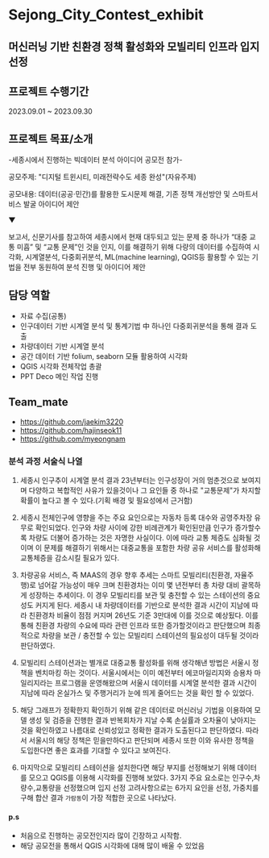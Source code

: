 # Sejong_City_Contest_exhibit

## 머신러닝 기반 친환경 정책 활성화와 모빌리티 인프라 입지 선정

## 프로젝트 수행기간

2023.09.01 ~ 2023.09.30

## 프로젝트 목표/소개

-세종시에서 진행하는 빅데이터 분석 아이디어 공모전 참가-

공모주제: "디지털 트윈시티, 미래전략수도 세종 완성"(자유주제)

공모내용: 데이터(공공·민간)를 활용한 도시문제 해결, 기존 정책 개선방안 및 스마트서비스 발굴 아이디어 제안

▼

보고서, 신문기사를 참고하여 세종시에서 현재 대두되고 있는 문제 중 하나가 “대중 교통 미흡” 및 “교통 문제”인 것을 인지,
이를 해결하기 위해 다량의 데이터를 수집하여 시각화, 시계열분석, 다중회귀분석, ML(machine learning), QGIS등 활용할 수 있는
기법을 전부 동원하여 분석 진행 및 아이디어 제안  


## 담당 역할
- 자료 수집(공통)
- 인구데이터 기반 시계열 분석 및 통계기법 中 하나인 다중회귀분석을 통해 결과 도출
- 차량데이터 기반 시계열 분석
- 공간 데이터 기반 folium, seaborn 모듈 활용하여 시각화
- QGIS 시각화 전체작업 총괄
- PPT Deco 메인 작업 진행  


## Team_mate
- https://github.com/jaekim3220
- https://github.com/hajinseok11
- https://github.com/myeongnam
  
### 분석 과정 서술식 나열

1. 세종시 인구추이 시계열 분석 결과 23년부터는 인구성장이 거의 멈춘것으로
   보여지며 다양하고 복합적인 사유가 있을것이나 그 요인들 중 하나로 "교통문제"가
   차지할 확률이 높다고 볼 수 있다.(기획 배경 및 필요성에서 근거함)

2. 세종시 전체인구에 영향을 주는 주요 요인으로는 자동차 등록 대수와 공영주차장 유무로 확인되었다. 인구와 차량 사이에 강한
   비례관계가 확인된만큼 인구가 증가할수록 차량도 더불어 증가하는 것은 자명한 사실이다. 이에 따라 교통 체증도 심화될 것이며
   이 문제를 해결하기 위해서는 대중교통을 포함한 차량 공유 서비스를 활성화해 교통체증을 감소시킬 필요가 있다.

3. 차량공유 서비스, 즉 MAAS의 경우 향후 추세는 스마트 모빌리티(친환경, 자율주행)로 넘어갈 가능성이 매우 크며 친환경차는 
   이미 몇 년전부터 총 차량 대비 괄목하게 성장하는 추세이다. 이 경우 모빌리티를 보관 및 충전할 수 있는 스테이션의 중요성도 
   커지게 된다. 세종시 내 차량데이터를 기반으로 분석한 결과 시간이 지남에 따라 친환경차 비율이 점점 커지며 26년도 기준 3만대에
   이를 것으로 예상됬다. 이를 통해 친환경 차량의 수요에 따라 관련 인프라 또한 증가할것이라고 판단했으며 최종적으로 차량을
   보관 / 충전할 수 있는 모빌리티 스테이션의 필요성이 대두될 것이라 판단하였다.

4. 모빌리티 스테이션과는 별개로 대중교통 활성화를 위해 생각해낸 방법은 서울시 정책을 벤치마킹 하는 것이다. 
   서울시에서는 이미 예전부터 에코마일리지와 승용차 마일리지라는 프로그램을 운영해왔으며 서울시 데이터를 
   시계열 분석한 결과 시간이 지남에 따라 온실가스 및 주행거리가 눈에 띄게 줄어드는 것을 확인 할 수 있었다.

5. 해당 그래프가 정확한지 확인하기 위해 같은 데이터로 머신러닝 기법을 이용하여 모델 생성 및 검증을 진행한 결과
   반복회차가 지날 수록 손실률과 오차율이 낮아지는 것을 확인하였고 나름대로 신뢰성있고 정확한 결과가 도출된다고 판단하였다.
   따라서 서울시의 해당 정책은 믿을만하다고 판단되며 세종시 또한 이와 유사한 정책을 도입한다면 좋은 효과를 기대할 수 있다고 보여진다.

6. 마지막으로 모빌리티 스테이션을 설치한다면 해당 부지를 선정해보기 위해 데이터를 모으고 QGIS를 이용해 시각화를 진행해 보았다.
   3가지 주요 요소로는 인구수,차량수,교통량을 선정했으며 입지 선정 고려사항으로는 6가지 요인을 선정, 가중치를 구해 합산 결과
   `가람동`이 가장 적합한 곳으로 나타났다.



#### p.s 

- 처음으로 진행하는 공모전인지라 많이 긴장하고 시작함.
- 해당 공모전을 통해서 QGIS 시각화에 대해 많이 배울 수 있었음

